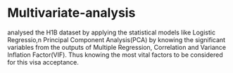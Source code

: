 # Multivariate-analysis
analysed the H1B dataset by applying the statistical models like Logistic Regressio,n Principal Component Analysis(PCA) by knowing the significant variables from the outputs of Multiple Regression, Correlation and Variance Inflation Factor(VIF). Thus knowing the most vital factors to be considered for this visa acceptance. 
